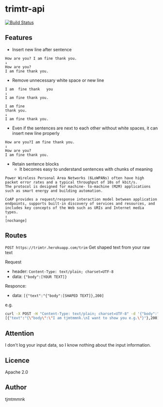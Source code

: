# trimtr-api

[![Build Status](https://travis-ci.com/tjmtmmnk/trimtr-api.svg?branch=master)](https://travis-ci.com/tjmtmmnk/trimtr-api)

## Features
- Insert new line after sentence
```
How are you? I am fine thank you.
↓
How are you?
I am fine thank you.
```

- Remove unnecessary white space or new line
```
I am  fine thank   you
↓
I am fine thank you.
```

```
I am fine
thank you.
↓
I am fine thank you.
```

- Even if the sentences are next to each other without white spaces, it can insert new line properly
```
How are you?I am fine thank you.
↓
How are you?
I am fine thank you.
```

- Retain sentence blocks
  - It becomes easy to understand sentences with chunks of meaning
```
Power Wireless Personal Area Networks (6LoWPANs) often have high packet error rates and a typical throughput of 10s of kbit/s.
The protocol is designed for machine- to-machine (M2M) applications such as smart energy and building automation.

CoAP provides a request/response interaction model between application endpoints, supports built-in discovery of services and resources, and includes key concepts of the Web such as URIs and Internet media types.
↓
[nochange]
```

## Routes
`POST https://trimtr.herokuapp.com/trim` Get shaped text from your raw text

Request
- header: `Content-Type: text/plain; charset=UTF-8`
- data: `{"body":[YOUR TEXT]}`

Responce:
- data: `[{"text":"{"body":[SHAPED TEXT]},200]`

e.g.
``` bash
curl -X POST -H "Content-Type: text/plain; charset=UTF-8" -d '{"body":"I am tjmtmmnk. I want to show you e.g."}' "https://trimtr.herokuapp.com/trim"
[{"text":"{\"body\":\"I am tjmtmmnk.\nI want to show you e.g.\"}"},200]
```

## Attention
I don't log your input data, so I know nothing about the input information.

## Licence
Apache 2.0

## Author
tjmtmmnk
